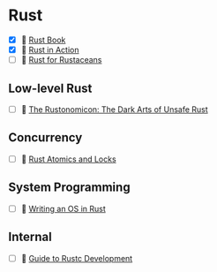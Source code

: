 # Rust

- [x] 📘 [Rust Book](https://doc.rust-lang.org/book/)
- [x] 📘 [Rust in Action](https://www.manning.com/books/rust-in-action)
- [ ] 📘 [Rust for Rustaceans](https://nostarch.com/rust-rustaceans)

## Low-level Rust

- [ ] 📘 [The Rustonomicon: The Dark Arts of Unsafe Rust](https://doc.rust-lang.org/nomicon/index.html)

## Concurrency

- [ ] 📘 [Rust Atomics and Locks](https://marabos.nl/atomics/)

## System Programming

- [ ] 📘 [Writing an OS in Rust](https://os.phil-opp.com/)

## Internal

- [ ] 📘 [Guide to Rustc Development](https://rustc-dev-guide.rust-lang.org/)
